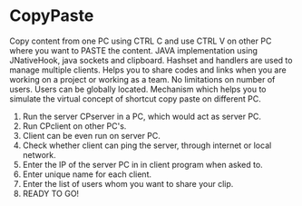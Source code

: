 CopyPaste
=========

Copy content from one PC using CTRL C and use CTRL V on other PC where you want to PASTE the content.
JAVA implementation using JNativeHook, java sockets and clipboard. Hashset and handlers are used to manage multiple clients.
Helps you to share codes and links when you are working on a project or working as a team. No limitations on number of users. Users can be globally located. 
Mechanism which helps you to simulate the virtual concept of shortcut copy paste on different PC.

1) Run the server CPserver in a PC, which would act as server PC. 
2) Run CPclient on other PC's.
3) Client can be even run on server PC.
4) Check whether client can ping the server, through internet or local network.
5) Enter the IP of the server PC in in client program when asked to.
6) Enter unique name for each client. 
7) Enter the list of users whom you want to share your clip. 
8) READY TO GO!
